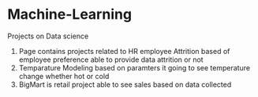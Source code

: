 # Machine-Learning
Projects on Data science 
1. Page contains projects related to HR employee Attrition based of employee preference able to provide data attrition or not
2. Temparature Modeling based on paramters it going to see temperature change whether hot or cold
3. BigMart is retail project able to see sales based on data collected

